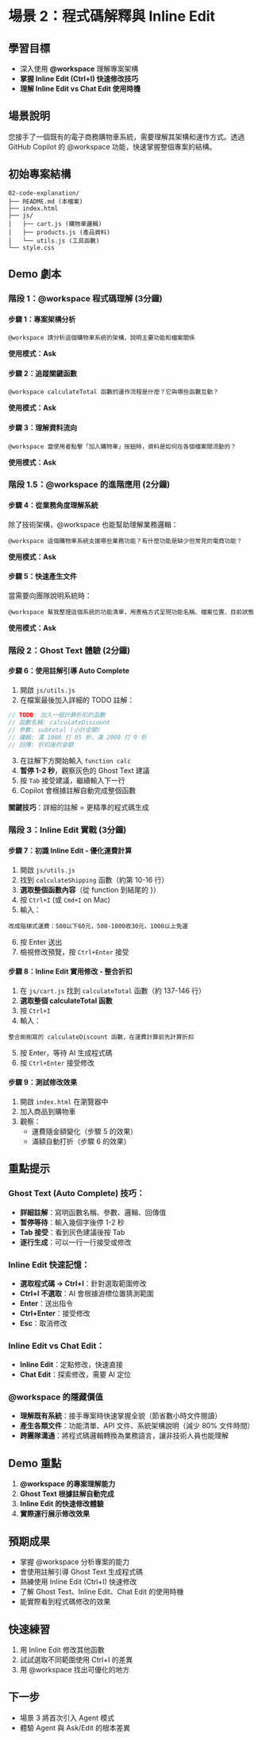 # 場景 2：程式碼解釋與 Inline Edit

##  學習目標
- 深入使用 **@workspace** 理解專案架構
- **掌握 Inline Edit (Ctrl+I) 快速修改技巧**
- **理解 Inline Edit vs Chat Edit 使用時機**

##  場景說明
您接手了一個既有的電子商務購物車系統，需要理解其架構和運作方式。透過 GitHub Copilot 的 @workspace 功能，快速掌握整個專案的結構。

##  初始專案結構
```
02-code-explanation/
├── README.md (本檔案)
├── index.html
├── js/
│   ├── cart.js (購物車邏輯)
│   ├── products.js (產品資料)
│   └── utils.js (工具函數)
└── style.css
```

##  Demo 劇本

### 階段 1：@workspace 程式碼理解 (3分鐘)

#### 步驟 1：專案架構分析
```
@workspace 請分析這個購物車系統的架構，說明主要功能和檔案關係
```
 **使用模式：Ask**

#### 步驟 2：追蹤關鍵函數
```
@workspace calculateTotal 函數的運作流程是什麼？它與哪些函數互動？
```
 **使用模式：Ask**

#### 步驟 3：理解資料流向
```
@workspace 當使用者點擊「加入購物車」按鈕時，資料是如何在各個檔案間流動的？
```
 **使用模式：Ask**

### 階段 1.5：@workspace 的進階應用 (2分鐘)

#### 步驟 4：從業務角度理解系統
除了技術架構，@workspace 也能幫助理解業務邏輯：

```
@workspace 這個購物車系統支援哪些業務功能？有什麼功能是缺少但常見的電商功能？
```
 **使用模式：Ask**


#### 步驟 5：快速產生文件
當需要向團隊說明系統時：

```
@workspace 幫我整理這個系統的功能清單，用表格方式呈現功能名稱、檔案位置、目前狀態
```
 **使用模式：Ask**


### 階段 2：Ghost Text 體驗 (2分鐘)

#### 步驟 6：使用註解引導 Auto Complete
1. 開啟 `js/utils.js`
2. 在檔案最後加入詳細的 TODO 註解：
```javascript
// TODO: 加入一個計算折扣的函數
// 函數名稱: calculateDiscount
// 參數: subtotal (小計金額)
// 邏輯: 滿 1000 打 95 折，滿 2000 打 9 折
// 回傳: 折扣後的金額
```
3. 在註解下方開始輸入 `function calc`
4. **暂停 1-2 秒**，觀察灰色的 Ghost Text 建議
5. 按 `Tab` 接受建議，繼續輸入下一行
6. Copilot 會根據註解自動完成整個函數

 **關鍵技巧**：詳細的註解 = 更精準的程式碼生成

### 階段 3：Inline Edit 實戰 (3分鐘)

#### 步驟 7：初識 Inline Edit - 優化運費計算
1. 開啟 `js/utils.js`
2. 找到 `calculateShipping` 函數（約第 10-16 行）
3. **選取整個函數內容**（從 function 到結尾的 }）
4. 按 `Ctrl+I` (或 `Cmd+I` on Mac)
5. 輸入：
```
改成階梯式運費：500以下60元，500-1000收30元，1000以上免運
```
6. 按 Enter 送出
7. 檢視修改預覽，按 `Ctrl+Enter` 接受

#### 步驟 8：Inline Edit 實用修改 - 整合折扣
1. 在 `js/cart.js` 找到 `calculateTotal` 函數（約 137-146 行）
2. **選取整個 calculateTotal 函數**
3. 按 `Ctrl+I`
4. 輸入：
```
整合剛剛寫的 calculateDiscount 函數，在運費計算前先計算折扣
```
5. 按 Enter，等待 AI 生成程式碼
6. 按 `Ctrl+Enter` 接受修改

#### 步驟 9：測試修改效果
1. 開啟 `index.html` 在瀏覽器中
2. 加入商品到購物車
3. 觀察：
   - 運費隨金額變化（步驟 5 的效果）
   - 滿額自動打折（步驟 6 的效果）

##  重點提示

### Ghost Text (Auto Complete) 技巧：
- **詳細註解**：寫明函數名稱、參數、邏輯、回傳值
- **暂停等待**：輸入幾個字後停 1-2 秒
- **Tab 接受**：看到灰色建議後按 Tab
- **逐行生成**：可以一行一行接受或修改

### Inline Edit 快速記憶：
- **選取程式碼 → Ctrl+I**：針對選取範圍修改
- **Ctrl+I 不選取**：AI 會根據游標位置猜測範圍
- **Enter**：送出指令
- **Ctrl+Enter**：接受修改
- **Esc**：取消修改

### Inline Edit vs Chat Edit：
- **Inline Edit**：定點修改，快速直接
- **Chat Edit**：探索修改，需要 AI 定位

###  @workspace 的隱藏價值
- **理解既有系統**：接手專案時快速掌握全貌（節省數小時文件閱讀）
- **產生各類文件**：功能清單、API 文件、系統架構說明（減少 80% 文件時間）
- **跨團隊溝通**：將程式碼邏輯轉換為業務語言，讓非技術人員也能理解

##  Demo 重點
1. **@workspace 的專案理解能力**
2. **Ghost Text 根據註解自動完成**
3. **Inline Edit 的快速修改體驗**
4. **實際運行展示修改效果**

##  預期成果
- 掌握 @workspace 分析專案的能力
- 會使用註解引導 Ghost Text 生成程式碼
- 熟練使用 Inline Edit (Ctrl+I) 快速修改
- 了解 Ghost Text、Inline Edit、Chat Edit 的使用時機
- 能實際看到程式碼修改的效果

##  快速練習
1. 用 Inline Edit 修改其他函數
2. 試試選取不同範圍使用 Ctrl+I 的差異
3. 用 @workspace 找出可優化的地方

##  下一步
- 場景 3 將首次引入 Agent 模式
- 體驗 Agent 與 Ask/Edit 的根本差異